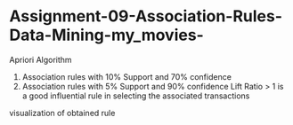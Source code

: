 # Assignment-09-Association-Rules-Data-Mining-my_movies-
Apriori Algorithm

1) Association rules with 10% Support and 70% confidence
2) Association rules with 5% Support and 90% confidence
Lift Ratio > 1 is a good influential rule in selecting the associated transactions

visualization of obtained rule
